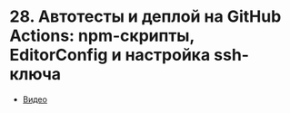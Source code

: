 # 28. Автотесты и деплой на GitHub Actions: npm-скрипты, EditorConfig и настройка ssh-ключа

- [Видео](https://youtu.be/hevU4NdIsoU)
